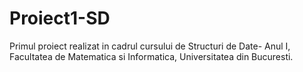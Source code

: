 # Proiect1-SD
Primul proiect realizat in cadrul cursului de Structuri de Date- Anul I, Facultatea de Matematica si Informatica, Universitatea din Bucuresti.
